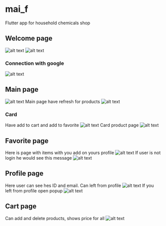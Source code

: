 # mai_f
Flutter app for household chemicals shop


## Welcome page
![alt text](image.png)
![alt text](image-1.png)
### Connection with google 
![alt text](image-2.png)

## Main page
![alt text](image-4.png)
Main page have refresh for products 
![alt text](image-3.png)
### Card 
Have add to cart and add to favorite
![alt text](image-5.png)
Card product page 
![alt text](image-6.png)
## Favorite page
Here is page with items with you add on yours profile 
![alt text](image-7.png)
If user is not login he would see this message 
![alt text](image-11.png)

## Profile page 
Here user can see hes ID and email. Can left from profile
![alt text](image-8.png)
If you left from profile open popup
![alt text](image-9.png)


## Cart page 
Can add and delete products, shows price for all
![alt text](image-10.png)